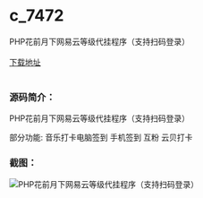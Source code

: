 # c_7472
PHP花前月下网易云等级代挂程序（支持扫码登录）
<br/></br>
[下载地址](https://www.uuid2.com/7472.html "下载地址")
<br/></br>
<h3>源码简介：</h3>
<p>PHP花前月下网易云等级代挂程序（支持扫码登录）<p>
<p>部分功能: 音乐打卡电脑签到 手机签到 互粉 云贝打卡<p>
<h3>截图：</h3>
<img src="https://www.uuid2.com/wp-content/uploads/img/uimage/88541631859650.png" alt="PHP花前月下网易云等级代挂程序（支持扫码登录）">
